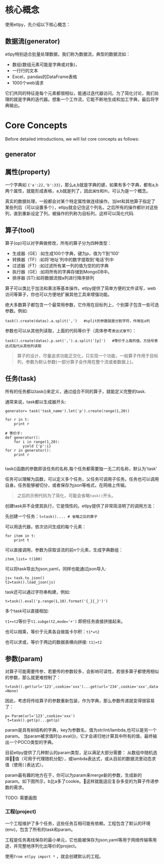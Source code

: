

# 核心概念

使用etlpy，先介绍以下核心概念：

## 数据流(generator)

etlpy特别适合批量处理数据，我们称为数据流，典型的数据流如：

- 数组(数组元素可能是字典或对象)，
- 一行行的文本
- Excel，pandas的DataFrame表格
- 1000个web请求

它们共同的特征是每个元素都很相似，能通过迭代器访问。为了简化讨论，我们处理的就是字典的迭代器。想象一个工作流，它能不断地生成和加工字典，最后将字典输出。

# Core Concepts

Before detailed introductions, we will list core concepts as follows:

## generator



## 属性(property)

一个字典如 `{'a':22,'b':33}`，那么a,b就是字典的键，如果有多个字典，都有a,b两个属性，就能形成表格，a,b就是列了，因此`属性`和`列`，可认为是一个概念。

真实的数据处理，一般都会对某个特定属性做连续操作。当let和其他算子指定了某些列后（可以设置多个），etlpy就会记住这个列名，之后所有的操作都针对这些列，直到重新设定了列，被操作的列称为目标列，这样可以简化代码.

## 算子(tool)

算子(op)可以对字典做修改，所有的算子分为四种类型：

- 生成器（GE）:如生成100个字典，键为p，值为‘1’到‘100’
- 转换器（TF）:如将'地址'列中的数字提取到'电话'列中
- 过滤器（FT）:如过滤所有某一列的值为空的的字典
- 执行器（GE）:如将所有的字典存储到MongoDB中。
- 排序器 (ST):如将数据流按a列进行降序排列


算子可以类比于加法和乘法等基本操作。etlpy提供了简单方便的文件读写，web访问等算子，你也可以方便地扩展其他工具来增强功能。

绝大多数算子都包含一个最常用参数，它作用在目标列上，个别算子包含一些可选参数。例如:

```
task().create(datas).a.split(',')   #split的参数就是分割字符，作用在a列
```

参数也可以从其他列读取，上面的代码等价于（具体参考`表达式章节`）：
```
task().create(datas).p.set(',').a.split('[p]')   #等价于上面的值，方括号表达式指代从其他列读取
```
> 算子的设计，尽量追求功能正交化，只实现一个功能，一般算子作用于目标列，参数为默认参数(一部分算子会作用在整个流或者数据上)。


## 任务(task)

所有的任务都以task()来定义，通过组合不同的算子，就能定义完整的task.

通常来说，task都以生成器开头:
```
generator= task('task_name').let('p').create(range(1,20))

for r in t:
    print r

# 等价于:
def generator():
    for i in range(1,20):
        yield {'p':i}
for r in generator():
    print r
 

```
task()函数的参数即该任务的名称,每个任务都需要独一无二的名称，默认为'task'

任务可以理解为函数，可以定义多个任务，父任务可调用子任务。任务也可以调用自身。任务能够被切分，或者保存为json等格式，在网络上传输。

> 之后的示例代码为了简化，可能会省略`task()`开头。

创建task并不会使其执行，它是惰性的。etlpy提供了非常简洁明了的调用方法：

先创建一个任务：`t=task().... # 省略之后的算子`

可以用迭代器，依次访问生成的每个元素：
```
for item in t:
    print t
```

可以直接调用，参数为获取该流的前n个元素，生成字典数组：

`item_list= t(100) `

可以将task导出为json,yaml，同样也能通过json导入:

```
js= task.to_json()
t2=task().load_json(js)
```  

task还可以通过字符串构建，例如:

`t=task().eval('p.range(1,10).format('{_}{_}')')`

多个task可以直接相加:

`t1+=t2`等价于`t1.subge(t2,mode='+')` 即把任务直接拼接起来。

也可以相乘，等价于元素各自做笛卡尔积：`t1*=t2`

也可以求或，等价于两边的数据表横向拼接: `t1|=t2`

## 参数(param)

对算子可能需要传参，若要传的参数较多，会影响可读性，若很多算子都使用相似的参数，那么就更难控制了：

`t=task().get(url='123',cookie='xxx')...get(url='234',cookie='xxx',data=None)`

因此，考虑将传给算子的参数重新包装，作为字典，那么参数传递就变得很容易了：
```
p= Param(url='123',cookie='xxx')
`t=task().get(p)...get(p)`
```

param是具有树结构的字典，key为参数名，值为str/int/lambda,也可以是另一个param。 当param被求值时(p.eval())，它才会递归地计算其中所有的值，最终输出一个POCO类型的字典。

目前etlpy提供了几种默认的param类型，足以满足大部分需要： 从数组中随机选择值（可用于代理随机分配），或lambda表达式，或从目前的数据流里动态求值（使用`[]`表达式）。

param最有趣的地方在于，你可以为param来merge新的参数，生成新的param。如下图所示，b比a多了cookie。这样就能适应复杂多变的为算子传递参数的需求。

TODO: 需要画图

### 工程(project)

一个工程维护了多个任务，这些任务互相可能有依赖。工程包含了默认的环境(env)，包含了所有的task和param。

工程是任务离线保存的最小单元，它也能被保存为json,yaml等用于网络传输等用途，并完整地序列化出等价的project。

使用`from etlpy import *` ，就会创建默认的工程。 




